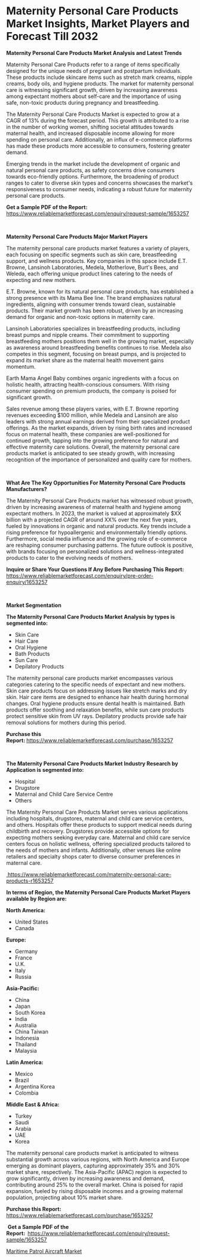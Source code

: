 <p><h1>Maternity Personal Care Products Market Insights, Market Players and Forecast Till 2032</h1></p><p><strong>Maternity Personal Care Products Market Analysis and Latest Trends</strong></p>
<p><p>Maternity Personal Care Products refer to a range of items specifically designed for the unique needs of pregnant and postpartum individuals. These products include skincare items such as stretch mark creams, nipple creams, body oils, and hygiene products. The market for maternity personal care is witnessing significant growth, driven by increasing awareness among expectant mothers about self-care and the importance of using safe, non-toxic products during pregnancy and breastfeeding. </p><p>The Maternity Personal Care Products Market is expected to grow at a CAGR of 13% during the forecast period. This growth is attributed to a rise in the number of working women, shifting societal attitudes towards maternal health, and increased disposable income allowing for more spending on personal care. Additionally, an influx of e-commerce platforms has made these products more accessible to consumers, fostering greater demand. </p><p>Emerging trends in the market include the development of organic and natural personal care products, as safety concerns drive consumers towards eco-friendly options. Furthermore, the broadening of product ranges to cater to diverse skin types and concerns showcases the market's responsiveness to consumer needs, indicating a robust future for maternity personal care products.</p></p>
<p><strong>Get a Sample PDF of the Report:&nbsp;</strong> <a href="https://www.reliablemarketforecast.com/enquiry/request-sample/1653257?utm_campaign=2320&utm_medium=2&utm_source=Github&utm_content=ia&utm_term=05032025&utm_id=maternity-personal-care-products">https://www.reliablemarketforecast.com/enquiry/request-sample/1653257</a></p>
<p>&nbsp;</p>
<p><strong>Maternity Personal Care Products Major Market Players</strong></p>
<p><p>The maternity personal care products market features a variety of players, each focusing on specific segments such as skin care, breastfeeding support, and wellness products. Key companies in this space include E.T. Browne, Lansinoh Laboratories, Medela, Motherlove, Burt's Bees, and Weleda, each offering unique product lines catering to the needs of expecting and new mothers.</p><p>E.T. Browne, known for its natural personal care products, has established a strong presence with its Mama Bee line. The brand emphasizes natural ingredients, aligning with consumer trends toward clean, sustainable products. Their market growth has been robust, driven by an increasing demand for organic and non-toxic options in maternity care.</p><p>Lansinoh Laboratories specializes in breastfeeding products, including breast pumps and nipple creams. Their commitment to supporting breastfeeding mothers positions them well in the growing market, especially as awareness around breastfeeding benefits continues to rise. Medela also competes in this segment, focusing on breast pumps, and is projected to expand its market share as the maternal health movement gains momentum.</p><p>Earth Mama Angel Baby combines organic ingredients with a focus on holistic health, attracting health-conscious consumers. With rising consumer spending on premium products, the company is poised for significant growth.</p><p>Sales revenue among these players varies, with E.T. Browne reporting revenues exceeding $100 million, while Medela and Lansinoh are also leaders with strong annual earnings derived from their specialized product offerings. As the market expands, driven by rising birth rates and increased focus on maternal health, these companies are well-positioned for continued growth, tapping into the growing preference for natural and effective maternity care solutions. Overall, the maternity personal care products market is anticipated to see steady growth, with increasing recognition of the importance of personalized and quality care for mothers.</p></p>
<p>&nbsp;</p>
<p><strong>What Are The Key Opportunities For Maternity Personal Care Products Manufacturers?</strong></p>
<p><p>The Maternity Personal Care Products market has witnessed robust growth, driven by increasing awareness of maternal health and hygiene among expectant mothers. In 2023, the market is valued at approximately $XX billion with a projected CAGR of around XX% over the next five years, fueled by innovations in organic and natural products. Key trends include a rising preference for hypoallergenic and environmentally friendly options. Furthermore, social media influence and the growing role of e-commerce are reshaping consumer purchasing patterns. The future outlook is positive, with brands focusing on personalized solutions and wellness-integrated products to cater to the evolving needs of mothers.</p></p>
<p><strong>Inquire or Share Your Questions If Any Before Purchasing This Report:</strong> <a href="https://www.reliablemarketforecast.com/enquiry/pre-order-enquiry/1653257?utm_campaign=2320&utm_medium=2&utm_source=Github&utm_content=ia&utm_term=05032025&utm_id=maternity-personal-care-products">https://www.reliablemarketforecast.com/enquiry/pre-order-enquiry/1653257</a></p>
<p>&nbsp;</p>
<p><strong>Market Segmentation</strong></p>
<p><strong>The Maternity Personal Care Products Market Analysis by types is segmented into:</strong></p>
<p><ul><li>Skin Care</li><li>Hair Care</li><li>Oral Hygiene</li><li>Bath Products</li><li>Sun Care</li><li>Depilatory Products</li></ul></p>
<p><p>The maternity personal care products market encompasses various categories catering to the specific needs of expectant and new mothers. Skin care products focus on addressing issues like stretch marks and dry skin. Hair care items are designed to enhance hair health during hormonal changes. Oral hygiene products ensure dental health is maintained. Bath products offer soothing and relaxation benefits, while sun care products protect sensitive skin from UV rays. Depilatory products provide safe hair removal solutions for mothers during this period.</p></p>
<p><strong>Purchase this Report:&nbsp;</strong><a href="https://www.reliablemarketforecast.com/purchase/1653257?utm_campaign=2320&utm_medium=2&utm_source=Github&utm_content=ia&utm_term=05032025&utm_id=maternity-personal-care-products">https://www.reliablemarketforecast.com/purchase/1653257</a></p>
<p>&nbsp;</p>
<p><strong>The Maternity Personal Care Products Market Industry Research by Application is segmented into:</strong></p>
<p><ul><li>Hospital</li><li>Drugstore</li><li>Maternal and Child Care Service Centre</li><li>Others</li></ul></p>
<p><p>The Maternity Personal Care Products Market serves various applications including hospitals, drugstores, maternal and child care service centers, and others. Hospitals offer these products to support medical needs during childbirth and recovery. Drugstores provide accessible options for expecting mothers seeking everyday care. Maternal and child care service centers focus on holistic wellness, offering specialized products tailored to the needs of mothers and infants. Additionally, other venues like online retailers and specialty shops cater to diverse consumer preferences in maternal care.</p></p>
<p><a href="https://www.reliablemarketforecast.com/maternity-personal-care-products-r1653257?utm_campaign=2320&utm_medium=2&utm_source=Github&utm_content=ia&utm_term=05032025&utm_id=maternity-personal-care-products">&nbsp;https://www.reliablemarketforecast.com/maternity-personal-care-products-r1653257</a></p>
<p><strong>In terms of Region, the Maternity Personal Care Products Market Players available by Region are:</strong></p>
<p>
    <p> <strong> North America: </strong>
        <ul>
            <li>United States</li>
            <li>Canada</li>
        </ul>
        </p> 
    <p> <strong> Europe: </strong>
        <ul>
            <li>Germany</li>
            <li>France</li>
            <li>U.K.</li>
            <li>Italy</li>
            <li>Russia</li>
        </ul>
        </p> 
    <p> <strong> Asia-Pacific: </strong>
        <ul>
            <li>China</li>
            <li>Japan</li>
            <li>South Korea</li>
            <li>India</li>
            <li>Australia</li>
            <li>China Taiwan</li>
            <li>Indonesia</li>
            <li>Thailand</li>
            <li>Malaysia</li>
        </ul>
        </p> 
    <p> <strong> Latin America: </strong>
        <ul>
            <li>Mexico</li>
            <li>Brazil</li>
            <li>Argentina Korea</li>
            <li>Colombia</li>
        </ul>
        </p> 
    <p> <strong> Middle East & Africa: </strong>
        <ul>
            <li>Turkey</li>
            <li>Saudi</li>
            <li>Arabia</li>
            <li>UAE</li>
            <li>Korea</li>
        </ul>
    </p>
    </p>
<p><p>The maternity personal care products market is anticipated to witness substantial growth across various regions, with North America and Europe emerging as dominant players, capturing approximately 35% and 30% market share, respectively. The Asia-Pacific (APAC) region is expected to grow significantly, driven by increasing awareness and demand, contributing around 25% to the overall market. China is poised for rapid expansion, fueled by rising disposable incomes and a growing maternal population, projecting about 10% market share.</p></p>
<p><strong>Purchase this Report: </strong><a href="https://www.reliablemarketforecast.com/purchase/1653257?utm_campaign=2320&utm_medium=2&utm_source=Github&utm_content=ia&utm_term=05032025&utm_id=maternity-personal-care-products">https://www.reliablemarketforecast.com/purchase/1653257</a></p>
<p>&nbsp;<strong>Get a Sample PDF of the Report:&nbsp;&nbsp;</strong><a href="https://www.reliablemarketforecast.com/enquiry/request-sample/1653257?utm_campaign=2320&utm_medium=2&utm_source=Github&utm_content=ia&utm_term=05032025&utm_id=maternity-personal-care-products">https://www.reliablemarketforecast.com/enquiry/request-sample/1653257</a></p>
<p><strong></strong></p>
<p><p><a href="https://github.com/cheryjhonson/Market-Research-Report-List-1/blob/main/maritime-patrol-aircraft-market.md?utm_campaign=2320&utm_medium=2&utm_source=Github&utm_content=ia&utm_term=05032025&utm_id=maternity-personal-care-products">Maritime Patrol Aircraft Market</a></p></p>